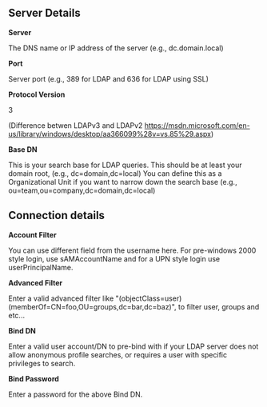 ## Server Details


**Server**

The DNS name or IP address of the server (e.g., dc.domain.local)

**Port**

Server port (e.g., 389 for LDAP and 636 for LDAP using SSL)

**Protocol Version**

3

(Difference betwen LDAPv3 and LDAPv2 https://msdn.microsoft.com/en-us/library/windows/desktop/aa366099%28v=vs.85%29.aspx)

**Base DN**

This is your search base for LDAP queries. This should be at least your domain root, (e.g., dc=domain,dc=local) You can define this as a Organizational Unit if you want to narrow down the search base (e.g., ou=team,ou=company,dc=domain,dc=local)

## Connection details


**Account Filter**

You can use different field from the username here. For pre-windows 2000 style login, use sAMAccountName and for a UPN style login use userPrincipalName.

**Advanced Filter**

Enter a valid advanced filter like "(objectClass=user)(memberOf=CN=foo,OU=groups,dc=bar,dc=baz)", to filter user, groups and etc...

**Bind DN**

Enter a valid user account/DN to pre-bind with if your LDAP server does not allow anonymous profile searches, or requires a user with specific privileges to search.

**Bind Password**

Enter a password for the above Bind DN.